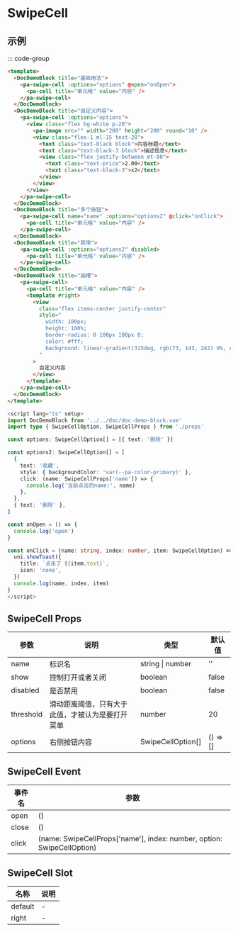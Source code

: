 # SwipeCell

## 示例

<!--codes start-->

::: code-group

```html [template]
<template>
  <DocDemoBlock title="基础用法">
    <pa-swipe-cell :options="options" @open="onOpen">
      <pa-cell title="单元格" value="内容" />
    </pa-swipe-cell>
  </DocDemoBlock>
  <DocDemoBlock title="自定义内容">
    <pa-swipe-cell :options="options">
      <view class="flex bg-white p-20">
        <pa-image src="" width="200" height="200" round="10" />
        <view class="flex-1 ml-15 text-28">
          <text class="text-black block">内容标题</text>
          <text class="text-black-3 block">描述信息</text>
          <view class="flex justify-between mt-80">
            <text class="text-price">2.00</text>
            <text class="text-black-3">x2</text>
          </view>
        </view>
      </view>
    </pa-swipe-cell>
  </DocDemoBlock>
  <DocDemoBlock title="多个按钮">
    <pa-swipe-cell name="name" :options="options2" @click="onClick">
      <pa-cell title="单元格" value="内容" />
    </pa-swipe-cell>
  </DocDemoBlock>
  <DocDemoBlock title="禁用">
    <pa-swipe-cell :options="options2" disabled>
      <pa-cell title="单元格" value="内容" />
    </pa-swipe-cell>
  </DocDemoBlock>
  <DocDemoBlock title="插槽">
    <pa-swipe-cell>
      <pa-cell title="单元格" value="内容" />
      <template #right>
        <view
          class="flex items-center justify-center"
          style="
            width: 100px;
            height: 100%;
            border-radius: 0 100px 100px 0;
            color: #fff;
            background: linear-gradient(315deg, rgb(73, 143, 242) 0%, rgb(73, 101, 242) 100%);
          "
        >
          自定义内容
        </view>
      </template>
    </pa-swipe-cell>
  </DocDemoBlock>
</template>
```
```ts [script]
<script lang="ts" setup>
import DocDemoBlock from '../../doc/doc-demo-block.vue'
import type { SwipeCellOption, SwipeCellProps } from './props'

const options: SwipeCellOption[] = [{ text: '删除' }]

const options2: SwipeCellOption[] = [
  {
    text: '收藏',
    style: { backgroundColor: 'var(--pa-color-primary)' },
    click: (name: SwipeCellProps['name']) => {
      console.log('当前点击的name:', name)
    },
  },
  { text: '删除' },
]

const onOpen = () => {
  console.log('open')
}

const onClick = (name: string, index: number, item: SwipeCellOption) => {
  uni.showToast({
    title: `点击了 ${item.text}`,
    icon: 'none',
  })
  console.log(name, index, item)
}
</script>
```

<!--codes end-->

## SwipeCell Props

<!--props start-->

| 参数 | 说明 | 类型 | 默认值 |
| --- | ----- | --- | --- |
| name | 标识名 | string \| number |  '' |
| show | 控制打开或者关闭 | boolean |  false |
| disabled | 是否禁用 | boolean |  false |
| threshold | 滑动距离阈值，只有大于此值，才被认为是要打开菜单 | number |  20 |
| options | 右侧按钮内容 | SwipeCellOption[] |  () => [] |

<!--props end-->

## SwipeCell Event

<!--event start-->

| 事件名 | 参数 |
| --- | --- |
| open | ()  |
| close | ()  |
| click | (name: SwipeCellProps['name'], index: number, option: SwipeCellOption)  |

<!--event end-->

## SwipeCell Slot

<!--slot start-->

| 名称 | 说明 |
| --- | --- |
| default | - |
| right | - |

<!--slot end-->

